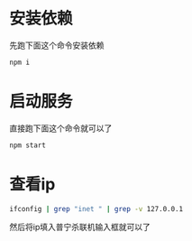 # 安装依赖
先跑下面这个命令安装依赖
```bash
npm i
```

# 启动服务
直接跑下面这个命令就可以了
```bash
npm start
```

# 查看ip
```bash
ifconfig | grep "inet " | grep -v 127.0.0.1
```
然后将ip填入普宁杀联机输入框就可以了
